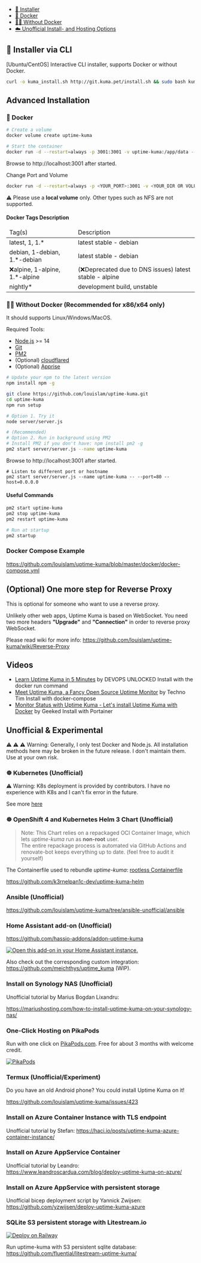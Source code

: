 - [🚀 Installer](#-installer-via-cli)
- [🐳 Docker](#-docker)
- [💪🏻 Without Docker](#-without-docker-recommended-for-x86x64-only)
- [☁️ Unofficial Install- and Hosting Options](#unofficial--experimental)

## 🚀 Installer via CLI

[Ubuntu/CentOS] Interactive CLI installer, supports Docker or without Docker. 

```bash
curl -o kuma_install.sh http://git.kuma.pet/install.sh && sudo bash kuma_install.sh
```

## Advanced Installation

### 🐳 Docker

```bash
# Create a volume
docker volume create uptime-kuma

# Start the container
docker run -d --restart=always -p 3001:3001 -v uptime-kuma:/app/data --name uptime-kuma louislam/uptime-kuma:1
```

Browse to http://localhost:3001 after started.

Change Port and Volume

```bash
docker run -d --restart=always -p <YOUR_PORT>:3001 -v <YOUR_DIR OR VOLUME>:/app/data --name uptime-kuma louislam/uptime-kuma:1
```

⚠️ Please use a **local volume** only. Other types such as NFS are not supported.

#### Docker Tags Description
<table>
    <thead>
      <tr>
<td>Tag(s)</td>
<td>Description </td>
</tr>
</thead>
<tbody>
<tr><td>latest, 1, 1.*</td><td>latest stable - debian</td></tr>
<tr><td>debian, 1-debian, 1.*-debian</td><td>latest stable - debian</td></tr>
<tr><td>❌alpine, 1-alpine, 1.*-alpine</td><td>(❌Deprecated due to DNS issues) latest stable - alpine</td></tr>
<tr><td>nightly*</td><td>development build, unstable</td></tr>
</tbody>
</table>

### 💪🏻 Without Docker (Recommended for x86/x64 only)

It should supports Linux/Windows/MacOS.

Required Tools: 
- [Node.js](https://nodejs.org/en/) >= 14
- [Git](https://git-scm.com/downloads)
- [PM2](https://pm2.keymetrics.io/) 
- (Optional) [cloudflared](https://github.com/cloudflare/cloudflared)
- (Optional) [Apprise](https://github.com/caronc/apprise)


```bash
# Update your npm to the latest version
npm install npm -g

git clone https://github.com/louislam/uptime-kuma.git
cd uptime-kuma
npm run setup

# Option 1. Try it
node server/server.js

# (Recommended)
# Option 2. Run in background using PM2
# Install PM2 if you don't have: npm install pm2 -g
pm2 start server/server.js --name uptime-kuma

```

Browse to http://localhost:3001 after started.

```
# Listen to different port or hostname
pm2 start server/server.js --name uptime-kuma -- --port=80 --host=0.0.0.0
```

#### Useful Commands

```bash
pm2 start uptime-kuma
pm2 stop uptime-kuma
pm2 restart uptime-kuma

# Run at startup
pm2 startup
```

### Docker Compose Example

https://github.com/louislam/uptime-kuma/blob/master/docker/docker-compose.yml

## (Optional) One more step for Reverse Proxy

This is optional for someone who want to use a reverse proxy.

Unlikely other web apps, Uptime Kuma is based on WebSocket. You need two more headers **"Upgrade"** and **"Connection"** in order to reverse proxy WebSocket.

Please read wiki for more info:
https://github.com/louislam/uptime-kuma/wiki/Reverse-Proxy


## Videos

- [Learn Uptime Kuma in 5 Minutes](https://www.youtube.com/watch?v=muZiPdH2JZ8) by DEVOPS UNLOCKED
  Install with the docker run command
- [Meet Uptime Kuma, a Fancy Open Source Uptime Monitor](https://www.youtube.com/watch?v=r_A5NKkAqZM) by Techno Tim
  Install with docker-compose
- [Monitor Status with Uptime Kuma - Let's install Uptime Kuma with Docker](https://www.youtube.com/watch?v=rRKvDMGeeBA) by Geeked
  Install with Portainer


## Unofficial & Experimental

⚠ ⚠ ⚠ Warning: Generally, I only test Docker and Node.js. All installation methods here may be broken in the future release. I don't maintain them. Use at your own risk.


### ☸️ Kubernetes (Unofficial)

⚠ Warning: K8s deployment is provided by contributors. I have no experience with K8s and I can't fix error in the future.

See more [here](https://github.com/louislam/uptime-kuma/tree/k8s-unofficial/kubernetes) 

### ☸️ OpenShift 4 and Kubernetes Helm 3 Chart (Unofficial)

> Note: This Chart relies on a repackaged OCI Container Image, which lets *uptime-kuma* run as **non-root** user. \
> The entire repackage process is automated via GitHub Actions and renovate-bot keeps everything up to date. (feel free to audit it yourself)

The Containerfile used to rebundle *uptime-kuma*: [rootless Containerfile](https://github.com/k3rnelpan1c-dev/uptime-kuma-helm/blob/main/container/Containerfile)

https://github.com/k3rnelpan1c-dev/uptime-kuma-helm

### Ansible (Unofficial)

https://github.com/louislam/uptime-kuma/tree/ansible-unofficial/ansible

### Home Assistant add-on (Unofficial)

https://github.com/hassio-addons/addon-uptime-kuma

[![Open this add-on in your Home Assistant instance.](https://my.home-assistant.io/badges/supervisor_addon.svg)](https://my.home-assistant.io/redirect/supervisor_addon/?addon=a0d7b954_uptime-kuma&repository_url=https%3A%2F%2Fgithub.com%2Fhassio-addons%2Frepository)

Also check out the corresponding custom integration: https://github.com/meichthys/uptime_kuma (WIP).

### Install on Synology NAS (Unofficial)

Unofficial tutorial by Marius Bogdan Lixandru:

https://mariushosting.com/how-to-install-uptime-kuma-on-your-synology-nas/

### One-Click Hosting on PikaPods

Run with one click on [PikaPods.com](https://www.pikapods.com/). Free for about 3 months with welcome credit.

[![PikaPods](https://www.pikapods.com/static/run-button.svg)](https://www.pikapods.com/pods?run=uptime-kuma)

### Termux (Unofficial/Experiment)

Do you have an old Android phone? You could install Uptime Kuma on it!

https://github.com/louislam/uptime-kuma/issues/423

### Install on Azure Container Instance with TLS endpoint

Unofficial tutorial by Stefan:
https://haci.io/posts/uptime-kuma-azure-container-instance/

### Install on Azure AppService Container

Unofficial tutorial by Leandro:
https://www.leandroscardua.com/blog/deploy-uptime-kuma-on-azure/

### Install on Azure AppService with persistent storage

Unofficial bicep deployment script by Yannick Zwijsen:
https://github.com/yzwijsen/deploy-uptime-kuma-azure

### SQLite S3 persistent storage with Litestream.io 
[![Deploy on Railway](https://railway.app/button.svg)](https://railway.app/new/template/UfDasl?referralCode=373)

Run uptime-kuma with S3 persistent sqlite database:
https://github.com/fluential/litestream-uptime-kuma/
